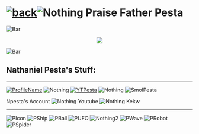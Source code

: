 # [![back](https://cdn.discordapp.com/emojis/887168885747511396?size=32)](https://dxrpy.github.io/Dxrpys-Garbage-Website)![`Nothing`](https://cdn.discordapp.com/attachments/584355797366997002/889386862916014090/nothing.png)   Praise Father Pesta

![`Bar`](https://cdn.discordapp.com/attachments/584355797366997002/889006586406772746/4M7IWwP.png)

<p align="center">
  <img src="https://pbs.twimg.com/profile_images/1238206666417545216/T3WmyRmJ_400x400.jpg">
</p>

![`Bar`](https://cdn.discordapp.com/attachments/584355797366997002/889006586406772746/4M7IWwP.png)

## Nathaniel Pesta's Stuff:

---

[![`ProfileName`](https://cdn.discordapp.com/attachments/584355797366997002/890589130705240105/profile.png)](https://gdbrowser.com/u/npesta) ![`Nothing`](https://cdn.discordapp.com/attachments/584355797366997002/889386862916014090/nothing.png) [![`YTPesta`](https://user-images.githubusercontent.com/64295233/134525419-9b8f3c96-6f90-4fc9-bd71-7859646233cc.png)](https://www.youtube.com/watch?v=Bs1kVySdUtI) ![`Nothing`](https://cdn.discordapp.com/attachments/584355797366997002/889386862916014090/nothing.png) ![`SmolPesta`](https://user-images.githubusercontent.com/64295233/134526411-42799abb-5bde-4766-a89d-e1c96f84bc18.png)


Npesta's Account ![`Nothing`](https://cdn.discordapp.com/attachments/584355797366997002/889386862916014090/nothing.png) Youtube ![`Nothing`](https://cdn.discordapp.com/attachments/584355797366997002/889386862916014090/nothing.png) Kekw

---

![`PIcon`](https://gdbrowser.com/icon/icon?icon=30&form=cube&col1=2&col2=12) ![`PShip`](https://gdbrowser.com/icon/icon?icon=22&form=ship&col1=2&col2=12) ![`PBall`](https://gdbrowser.com/icon/icon?icon=30&form=ball&col1=2&col2=12) ![`PUFO`](https://gdbrowser.com/icon/icon?icon=29&form=ufo&col1=2&col2=12)
![`Nothing2`](https://cdn.discordapp.com/attachments/584355797366997002/890603306144120842/nothing.png) ![`PWave`](https://gdbrowser.com/icon/icon?icon=1&form=wave&col1=2&col2=12) ![`PRobot`](https://gdbrowser.com/icon/icon?icon=15&form=robot&col1=2&col2=12) ![`PSpider`](https://gdbrowser.com/icon/icon?icon=11&form=spider&col1=2&col2=12)


